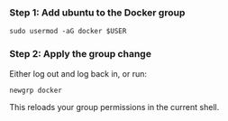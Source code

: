 ### Step 1: Add ubuntu to the Docker group
```
sudo usermod -aG docker $USER
```
### Step 2: Apply the group change

Either log out and log back in, or run:
```
newgrp docker
```
   
This reloads your group permissions in the current shell.

